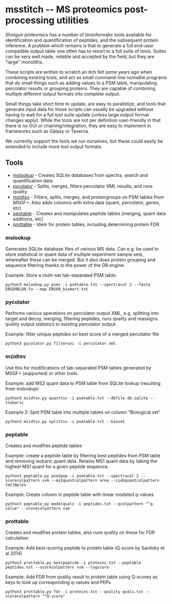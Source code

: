 # msstitch -- MS proteomics post-processing utilities

Shotgun proteomics has a number of bioinformatic tools available for identification 
and quantification of peptides, and the subsequent protein inference. A problem which
remains is that to generate a full end-user compatible output table one often has to
resort to a full suite of tools. Suites can be very well made, reliable and accepted
by the field, but they are "large" monoliths.

These scripts are written to scratch an itch felt some years ago when combining 
existing tools, and act as small command-line runnable programs that do small
things such as adding values to a PSM table, manipulating percolator results or grouping
proteins. They are capable of combining multiple different output formats into
complete output.

Small things take short time to update, are easy to parallelize, and tools that 
generate input data for these scripts can usually be upgraded without having to 
wait for a full tool suite update (unless large output format changes apply).
While the tools are not per definition user-friendly in that there is no GUI or
chaining/integration, they are easy to implement in frameworks such as Galaxy
or Taverna.

We currently support the tools we run ourselves, but these could easily be extended
to include more tool output formats.

## Tools

- [mslookup](#mslookup) - Creates SQLite databases from spectra, search and quantification data
- [pycolator](#pycolator) - Splits, merges, filters percolator XML results, and runs qvality
- [mzidtsv](#mzidtsv) - Filters, splits, merges, and proteingroups on PSM tables from MSGF+. Also adds columns with extra data (quant, percolator, genes, etc)
- [peptable](#peptable) - Creates and manipulates peptide tables (merging, quant data additions, etc)
- [prottable](#prottable) - Idem for protein tables, including determining protein FDR


<a name="mslookup"></a>
### mslookup
Generates SQLite database files of various MS data. Can e.g. be used to store statistical
or quant data of multiple experiment sample sets, whereafter these can be merged. But it
also does protein grouping and sequence filtering thanks to the power of the DB engine.

Example: Store a multi-set tab-separated PSM table:

`python3 mslookup.py psms -i psmtable.txt --spectracol 2 --fasta ENSEMBL80.fa --map ENS80_biomart.txt`

<a name="pycolator"></a>
### pycolator
Performs various operations on percolator output XML, e.g. splitting into target and decoy,
merging, filtering peptides, runs qvality and reassigns qvality output statistics to 
existing percolator output.

Example: filter unique peptides on best score of a merged percolator file

`python3 pycolator.py filteruni -i percolator.xml`

<a name="mzidtsv"></a>
### mzidtsv
Use this for modifications of tab-separated PSM tables generated by MSGF+ (supported)
or other tools.

Example: add MS2 quant data to PSM table from SQLite lookup (resulting from mslookup)

`python3 mzidtsv.py quanttsv -i psmtable.txt --dbfile db.sqlite --isobaric`

Example 2: Split PSM table into multiple tables on column "Biological set"

`python3 mzidtsv.py splittsv -i psmtable.txt --bioset`


<a name="peptable"></a>
### peptable
Creates and modifies peptide tables

Example: create a peptide table by filtering best peptides from PSM table and removing isobaric quant data.
Retains MS1 quant data by taking the highest MS1 quant for a given peptide sequence.

`python3 peptable.py psm2pep -i psmtable.txt --spectracol 2 --scorecolpattern svm --ms1quantcolpattern area --isobquantcolpattern tmt10plex`

Example: Create column in peptide table with linear modeled q-values

`python3 peptable.py modelqvals -i peptides.txt --qcolpattern "^q-value" --scorecolpattern svm`

<a name="prottable"></a>
### prottable
Creates and modifies protein tables, also runs qvality on these for FDR calculation

Example: Add best-scoring peptide to protein table (Q-score by Savitsky et al 2014)

`python3 prottable.py bestpeptide -i proteins.txt --peptable peptides.txt --scorecolpattern svm --logscore`

Example: Add FDR from qvality result to protein table using Q-scores as keys to look up
corresponding q-values and PEPs

`python3 prottable.py fdr -i proteins.txt --qvality qvals.txt --scorecolpattern "^Q-score"`
